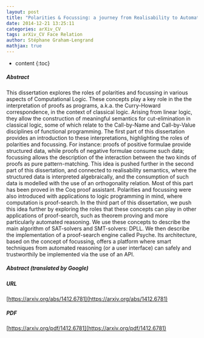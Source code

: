 ```yaml
---
layout: post
title: "Polarities & Focussing: a journey from Realisability to Automated Reasoning"
date: 2014-12-21 13:25:11
categories: arXiv_CV
tags: arXiv_CV Face Relation
author: Stéphane Graham-Lengrand
mathjax: true
---
```


* content
{:toc}

##### Abstract
This dissertation explores the roles of polarities and focussing in various aspects of Computational Logic. These concepts play a key role in the the interpretation of proofs as programs, a.k.a. the Curry-Howard correspondence, in the context of classical logic. Arising from linear logic, they allow the construction of meaningful semantics for cut-elimination in classical logic, some of which relate to the Call-by-Name and Call-by-Value disciplines of functional programming. The first part of this dissertation provides an introduction to these interpretations, highlighting the roles of polarities and focussing. For instance: proofs of positive formulae provide structured data, while proofs of negative formulae consume such data; focussing allows the description of the interaction between the two kinds of proofs as pure pattern-matching. This idea is pushed further in the second part of this dissertation, and connected to realisability semantics, where the structured data is interpreted algebraically, and the consumption of such data is modelled with the use of an orthogonality relation. Most of this part has been proved in the Coq proof assistant. Polarities and focussing were also introduced with applications to logic programming in mind, where computation is proof-search. In the third part of this dissertation, we push this idea further by exploring the roles that these concepts can play in other applications of proof-search, such as theorem proving and more particularly automated reasoning. We use these concepts to describe the main algorithm of SAT-solvers and SMT-solvers: DPLL. We then describe the implementation of a proof-search engine called Psyche. Its architecture, based on the concept of focussing, offers a platform where smart techniques from automated reasoning (or a user interface) can safely and trustworthily be implemented via the use of an API.

##### Abstract (translated by Google)


##### URL
[https://arxiv.org/abs/1412.6781](https://arxiv.org/abs/1412.6781)

##### PDF
[https://arxiv.org/pdf/1412.6781](https://arxiv.org/pdf/1412.6781)

